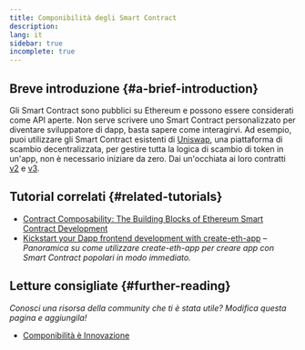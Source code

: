 ```yaml
---
title: Componibilità degli Smart Contract
description:
lang: it
sidebar: true
incomplete: true
---
```


## Breve introduzione {#a-brief-introduction}

Gli Smart Contract sono pubblici su Ethereum e possono essere considerati come API aperte. Non serve scrivere uno Smart Contract personalizzato per diventare sviluppatore di dapp, basta sapere come interagirvi. Ad esempio, puoi utilizzare gli Smart Contract esistenti di [Uniswap](https://uniswap.exchange/swap), una piattaforma di scambio decentralizzata, per gestire tutta la logica di scambio di token in un'app, non è necessario iniziare da zero. Dai un'occhiata ai loro contratti [v2](https://github.com/Uniswap/uniswap-v2-core/tree/master/contracts) e [v3](https://github.com/Uniswap/uniswap-v3-core/tree/main/contracts).

## Tutorial correlati {#related-tutorials}

- [Contract Composability: The Building Blocks of Ethereum Smart Contract Development](https://blog.decentlabs.io/contract-composability-the-building-blocks-of-ethereum-smart-contract-development/)
- [Kickstart your Dapp frontend development with create-eth-app](/developers/tutorials/kickstart-your-dapp-frontend-development-wth-create-eth-app/) _– Panoramica su come utilizzare create-eth-app per creare app con Smart Contract popolari in modo immediato._

## Letture consigliate {#further-reading}

_Conosci una risorsa della community che ti è stata utile? Modifica questa pagina e aggiungila!_

- [Componibilità è Innovazione](https://future.a16z.com/how-composability-unlocks-crypto-and-everything-else/)
